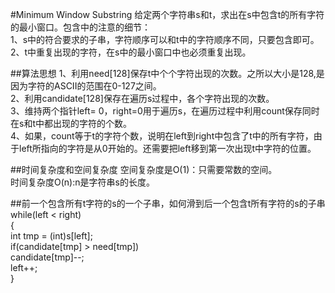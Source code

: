 #Minimum Window Substring
给定两个字符串s和t，求出在s中包含t的所有字符的最小窗口。包含中的注意的细节：  
1、s中的符合要求的子串，字符顺序可以和t中的字符顺序不同，只要包含即可。  
2、t中重复出现的字符，在s中的最小窗口中也必须重复出现。  

##算法思想
1、利用need[128]保存t中个个字符出现的次数。之所以大小是128,是因为字符的ASCII的范围在0-127之间。  
2、利用candidate[128]保存在遍历s过程中，各个字符出现的次数。  
3、维持两个指针left= 0，right=0用于遍历s，在遍历过程中利用count保存同时在s和t中都出现的字符的个数。  
4、如果，count等于t的字符个数，说明在left到right中包含了t中的所有字符，由于left所指向的字符是从0开始的。还需要把left移到第一次出现t中字符的位置。  

##时间复杂度和空间复杂度
空间复杂度是O(1)：只需要常数的空间。  
时间复杂度O(n):n是字符串s的长度。

##前一个包含所有t字符的s的一个子串，如何滑到后一个包含t所有字符的s的子串
while(left < right)  
{  
    int tmp = (int)s[left];  
    if(candidate[tmp] > need[tmp])  
        candidate[tmp]--;  
        left++;  
}  
